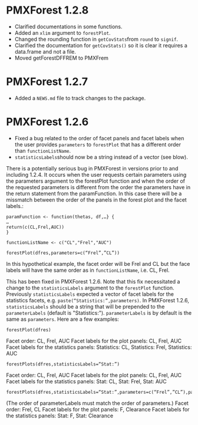 # PMXForest 1.2.8

* Clarified documentations in some functions.
* Added an `xlim` argument to `forestPlot`.
* Changed the rounding function in `getCovStats`from `round` to `signif`.
* Clarified the documentation for `getCovStats()` so it is clear it requires a data.frame and not a file.
* Moved getForestDFFREM to PMXFrem

# PMXForest 1.2.7

* Added a `NEWS.md` file to track changes to the package.

# PMXForest 1.2.6

* Fixed a bug related to the order of facet panels and facet labels when the user
  provides `parameters` to `forestPlot` that has a different order than `functionListName`.
* `statisticsLabels`should now be a string instead of a vector (see blow).

There is a potentially serious bug in PMXForest in versions prior to and including 1.2.4. It occurs when the user requests certain parameters using the parameters argument to the forestPlot function and when the order of the requested parameters is different from the order the parameters have in the return statement from the paramFunction. In this case there will be a missmatch between the order of the panels in the forest plot and the facet labels.:

    paramFunction <- function(thetas, df,…} {
    …
    return(c(CL,Frel,AUC))
    }
    
    functionListName <- c("CL","Frel","AUC")
    
    forestPlot(dfres,parameters=c(“Frel”,”CL”))

In this hypothetical example, the facet order will be Frel and CL but the face labels will have the same order as in `functionListName`, i.e. CL, Frel.

This has been fixed in PMXForest 1.2.6. Note that this fix necessitated a change to the `statisticsLabels` argument to the `forestPlot` function. Previously `statisticsLabels` expected a vector of facet labels for the statistics facets, e.g. `paste(“Statistics:”,parameters)`. In PMXForest 1.2.6, `statisticsLabels`  should be a string that will be prepended to the `parameterLabels` (default is "Statistics:").  `parameterLabels` is by default is the same as `parameters`. Here are a few examples:

    forestPlot(dfres) 
Facet order: CL, Frel, AUC
Facet labels for the plot panels: CL, Frel, AUC
Facet labels for the statistics panels:  Statistics: CL, Statistics: Frel, Statistics: AUC 

    forestPlots(dfres,statisticsLabels=“Stat:”)
Facet order: CL, Frel, AUC
Facet labels for the plot panels: CL, Frel, AUC
Facet labels for the statistics panels:  Stat: CL, Stat: Frel, Stat: AUC 

    forestPlots(dfres,statisticsLabels=“Stat:”,parameters=c(“Frel”,”CL”),parameterLabels=c(“F”,”Clearance”))
(The order of parameterLabels must match the order of parameters.)
Facet order: Frel, CL
Facet labels for the plot panels: F, Clearance
Facet labels for the statistics panels:  Stat: F, Stat: Clearance


